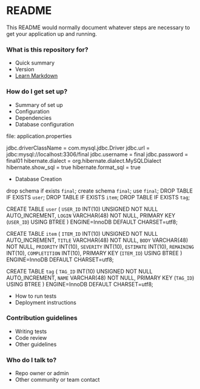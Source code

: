 # README #

This README would normally document whatever steps are necessary to get your application up and running.

### What is this repository for? ###

* Quick summary
* Version
* [Learn Markdown](https://bitbucket.org/tutorials/markdowndemo)

### How do I get set up? ###

* Summary of set up
* Configuration
* Dependencies
* Database configuration

file: application.properties

jdbc.driverClassName = com.mysql.jdbc.Driver
jdbc.url = jdbc:mysql://localhost:3306/final
jdbc.username = final
jdbc.password = final01
hibernate.dialect = org.hibernate.dialect.MySQLDialect
hibernate.show_sql = true
hibernate.format_sql = true

* Database Creation

drop schema if exists `final`;
create schema `final`;
use `final`;
DROP TABLE IF EXISTS `user`;
DROP TABLE IF EXISTS `item`;
DROP TABLE IF EXISTS `tag`;

CREATE TABLE `user` (
  `USER_ID` INT(10) UNSIGNED NOT NULL AUTO_INCREMENT,
  `LOGIN` VARCHAR(48) NOT NULL,
  PRIMARY KEY (`USER_ID`) USING BTREE
) ENGINE=InnoDB DEFAULT CHARSET=utf8;

CREATE TABLE `item` (
  `ITEM_ID` INT(10) UNSIGNED NOT NULL AUTO_INCREMENT,
  `TITLE` VARCHAR(48) NOT NULL,
  `BODY` VARCHAR(48) NOT NULL,
  `PRIORITY` INT(10),
  `SEVERITY` INT(10),
  `ESTIMATE` INT(10),
  `REMAINING` INT(10),
  `COMPLETITION` INT(10),
  PRIMARY KEY (`ITEM_ID`) USING BTREE
) ENGINE=InnoDB DEFAULT CHARSET=utf8;

CREATE TABLE `tag` (
  `TAG_ID` INT(10) UNSIGNED NOT NULL AUTO_INCREMENT,
  `NAME` VARCHAR(48) NOT NULL,
  PRIMARY KEY (`TAG_ID`) USING BTREE
) ENGINE=InnoDB DEFAULT CHARSET=utf8;



* How to run tests
* Deployment instructions

### Contribution guidelines ###

* Writing tests
* Code review
* Other guidelines

### Who do I talk to? ###

* Repo owner or admin
* Other community or team contact